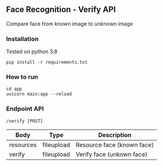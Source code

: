 ## Face Recognition - Verify API
Compare face from known image to unknown image

### Installation
Tested on python 3.8
```
pip install -r requirements.txt
```


### How to run
```
cd app
uvicorn main:app --reload
```

### Endpoint API
```
/verify [POST]
```

| Body       | Type             | Description                           |
|------------|------------------|---------------------------------------|
| resources  | fileupload       | Resource face (known face)            |
| verify     | fileupload       | Verify face (unkown face)             |

